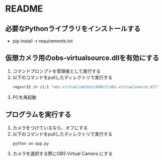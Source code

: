# README

## 必要なPythonライブラリをインストールする

- pip install -r requirements.txt

## 仮想カメラ用のobs-virtualsource.dllを有効にする

1. コマンドプロンプトを管理者として実行する
2. 以下のコマンドをpullしたディレクトリで実行する
    ```bash
    regsvr32 /n /i:1 "obs-virtualcam\bin\64bit\obs-virtualsource.dll"
    ```
3. PCを再起動

## プログラムを実行する

1. カメラをつけているなら、オフにする
2. 以下のコマンドをpullしたディレクトリで実行する
    ```bash
    python ox-app.py
    ```
3. カメラを選択する際にOBS Virtual Camera にする